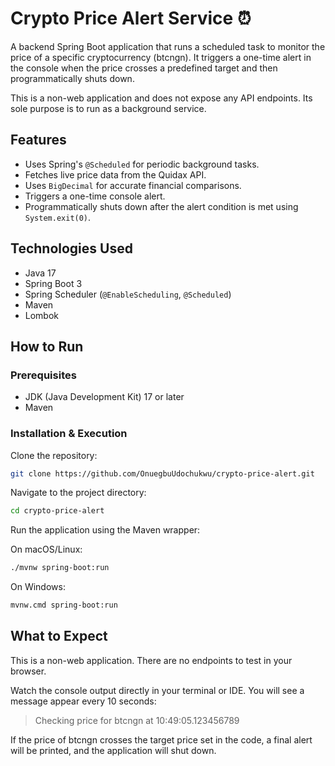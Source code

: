 # Crypto Price Alert Service ⏰

A backend Spring Boot application that runs a scheduled task to monitor the price of a specific cryptocurrency (btcngn). It triggers a one-time alert in the console when the price crosses a predefined target and then programmatically shuts down.

This is a non-web application and does not expose any API endpoints. Its sole purpose is to run as a background service.

## Features
- Uses Spring's `@Scheduled` for periodic background tasks.
- Fetches live price data from the Quidax API.
- Uses `BigDecimal` for accurate financial comparisons.
- Triggers a one-time console alert.
- Programmatically shuts down after the alert condition is met using `System.exit(0)`.

## Technologies Used
- Java 17
- Spring Boot 3
- Spring Scheduler (`@EnableScheduling`, `@Scheduled`)
- Maven
- Lombok

## How to Run

### Prerequisites
- JDK (Java Development Kit) 17 or later
- Maven

### Installation & Execution
Clone the repository:

```bash
git clone https://github.com/OnuegbuUdochukwu/crypto-price-alert.git
```

Navigate to the project directory:

```bash
cd crypto-price-alert
```

Run the application using the Maven wrapper:

On macOS/Linux:

```bash
./mvnw spring-boot:run
```

On Windows:

```bash
mvnw.cmd spring-boot:run
```

## What to Expect
This is a non-web application. There are no endpoints to test in your browser.

Watch the console output directly in your terminal or IDE. You will see a message appear every 10 seconds:

> Checking price for btcngn at 10:49:05.123456789

If the price of btcngn crosses the target price set in the code, a final alert will be printed, and the application will shut down.
